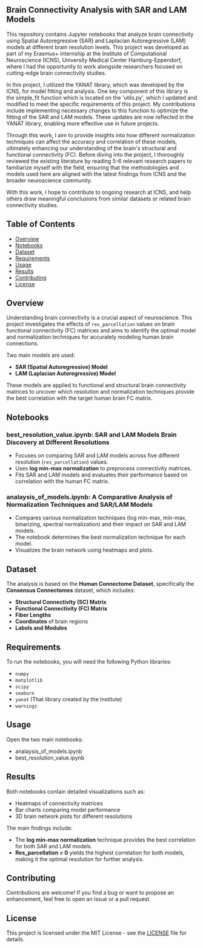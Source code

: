 ## Brain Connectivity Analysis with SAR and LAM Models

This repository contains Jupyter notebooks that analyze brain connectivity using Spatial Autoregressive (SAR) and Laplacian Autoregressive (LAM) models at different brain resolution levels. This project was developed as part of my Erasmus+ internship at the Institute of Computational Neuroscience (ICNS), University Medical Center Hamburg-Eppendorf, where I had the opportunity to work alongside researchers focused on cutting-edge brain connectivity studies.

In this project, I utilized the YANAT library, which was developed by the ICNS, for model fitting and analysis. One key component of this library is the simple_fit function which is located on the 'utils.py', which I updated and modified to meet the specific requirements of this project. My contributions include implementing necessary changes to this function to optimize the fitting of the SAR and LAM models. These updates are now reflected in the YANAT library, enabling more effective use in future projects.

Through this work, I aim to provide insights into how different normalization techniques can affect the accuracy and correlation of these models, ultimately enhancing our understanding of the brain's structural and functional connectivity (FC). Before diving into the project, I thoroughly reviewed the existing literature by reading 5-6 relevant research papers to familiarize myself with the field, ensuring that the methodologies and models used here are aligned with the latest findings from ICNS and the broader neuroscience community.

With this work, I hope to contribute to ongoing research at ICNS, and help others draw meaningful conclusions from similar datasets or related brain connectivity studies.

## Table of Contents
- [Overview](#overview)
- [Notebooks](#notebooks)
- [Dataset](#dataset)
- [Requirements](#requirements)
- [Usage](#usage)
- [Results](#results)
- [Contributing](#contributing)
- [License](#license)

## Overview
Understanding brain connectivity is a crucial aspect of neuroscience. This project investigates the effects of `res_parcellation` values on brain functional connectivity (FC) matrices and aims to identify the optimal model and normalization techniques for accurately modeling human brain connections.

Two main models are used:

- **SAR (Spatial Autoregressive) Model**
- **LAM (Laplacian Autoregressive) Model**

These models are applied to functional and structural brain connectivity matrices to uncover which resolution and normalization techniques provide the best correlation with the target human brain FC matrix.

## Notebooks

### best_resolution_value.ipynb: SAR and LAM Models Brain Discovery at Different Resolutions
- Focuses on comparing SAR and LAM models across five different resolution (`res_parcellation`) values.
- Uses **log min-max normalization** to preprocess connectivity matrices.
- Fits SAR and LAM models and evaluates their performance based on correlation with the human FC matrix.

### analaysis_of_models.ipynb: A Comparative Analysis of Normalization Techniques and SAR/LAM Models
- Compares various normalization techniques (log min-max, min-max, binarizing, spectral normalization) and their impact on SAR and LAM models.
- The notebook determines the best normalization technique for each model.
- Visualizes the brain network using heatmaps and plots.

## Dataset

The analysis is based on the **Human Connectome Dataset**, specifically the **Consensus Connectomes** dataset, which includes:

- **Structural Connectivity (SC) Matrix**
- **Functional Connectivity (FC) Matrix**
- **Fiber Lengths**
- **Coordinates** of brain regions
- **Labels and Modules**

## Requirements

To run the notebooks, you will need the following Python libraries:

- `numpy`
- `matplotlib`
- `scipy`
- `seaborn`
- `yanat` (That library created by the Institute)
- `warnings`

## Usage

Open the two main notebooks:

- analaysis_of_models.ipynb
- best_resolution_value.ipynb

## Results

Both notebooks contain detailed visualizations such as:

- Heatmaps of connectivity matrices
- Bar charts comparing model performance
- 3D brain network plots for different resolutions

The main findings include:

- The **log min-max normalization** technique provides the best correlation for both SAR and LAM models.
- **Res_parcellation = 0** yields the highest correlation for both models, making it the optimal resolution for further analysis.

## Contributing

Contributions are welcome! If you find a bug or want to propose an enhancement, feel free to open an issue or a pull request.

## License

This project is licensed under the MIT License - see the [LICENSE](LICENSE) file for details.
